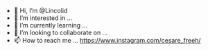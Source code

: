 - 👋 Hi, I’m @Lincolid
- 👀 I’m interested in ...
- 🌱 I’m currently learning ...
- 💞️ I’m looking to collaborate on ...
- 📫 How to reach me ... https://www.instagram.com/cesare_freeh/

<!---
Lincolid/Lincolid is a ✨ special ✨ repository because its `README.md` (this file) appears on your GitHub profile.
You can click the Preview link to take a look at your changes.
--->
